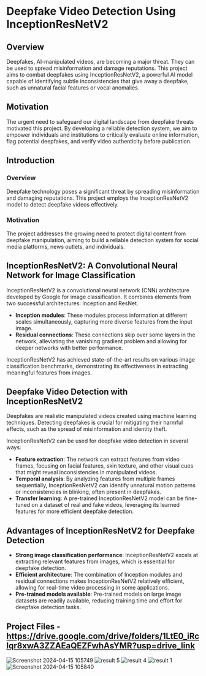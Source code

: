 # Deepfake Video Detection Using InceptionResNetV2

## Overview
Deepfakes, AI-manipulated videos, are becoming a major threat. They can be used to spread misinformation and damage reputations. This project aims to combat deepfakes using InceptionResNetV2, a powerful AI model capable of identifying subtle inconsistencies that give away a deepfake, such as unnatural facial features or vocal anomalies.

## Motivation
The urgent need to safeguard our digital landscape from deepfake threats motivated this project. By developing a reliable detection system, we aim to empower individuals and institutions to critically evaluate online information, flag potential deepfakes, and verify video authenticity before publication.


## Introduction
### Overview
Deepfake technology poses a significant threat by spreading misinformation and damaging reputations. This project employs the InceptionResNetV2 model to detect deepfake videos effectively.

### Motivation
The project addresses the growing need to protect digital content from deepfake manipulation, aiming to build a reliable detection system for social media platforms, news outlets, and individuals.

## InceptionResNetV2: A Convolutional Neural Network for Image Classification

InceptionResNetV2 is a convolutional neural network (CNN) architecture developed by Google for image classification. It combines elements from two successful architectures: Inception and ResNet.

- **Inception modules**: These modules process information at different scales simultaneously, capturing more diverse features from the input image.
- **Residual connections**: These connections skip over some layers in the network, alleviating the vanishing gradient problem and allowing for deeper networks with better performance.

InceptionResNetV2 has achieved state-of-the-art results on various image classification benchmarks, demonstrating its effectiveness in extracting meaningful features from images.

## Deepfake Video Detection with InceptionResNetV2

Deepfakes are realistic manipulated videos created using machine learning techniques. Detecting deepfakes is crucial for mitigating their harmful effects, such as the spread of misinformation and identity theft.

InceptionResNetV2 can be used for deepfake video detection in several ways:

- **Feature extraction**: The network can extract features from video frames, focusing on facial features, skin texture, and other visual cues that might reveal inconsistencies in manipulated videos.
- **Temporal analysis**: By analyzing features from multiple frames sequentially, InceptionResNetV2 can identify unnatural motion patterns or inconsistencies in blinking, often present in deepfakes.
- **Transfer learning**: A pre-trained InceptionResNetV2 model can be fine-tuned on a dataset of real and fake videos, leveraging its learned features for more efficient deepfake detection.

## Advantages of InceptionResNetV2 for Deepfake Detection

- **Strong image classification performance**: InceptionResNetV2 excels at extracting relevant features from images, which is essential for deepfake detection.
- **Efficient architecture**: The combination of Inception modules and residual connections makes InceptionResNetV2 relatively efficient, allowing for real-time video processing in some applications.
- **Pre-trained models available**: Pre-trained models on large image datasets are readily available, reducing training time and effort for deepfake detection tasks.

## Project Files - https://drive.google.com/drive/folders/1LtE0_iRclqr8xwA3ZZAEaQEZFwhAsYMR?usp=drive_link


![Screenshot 2024-04-15 105749](https://github.com/SaiAkhileshP/Deepfake-Video-Detection-using-InceptionResNetV2/assets/101054891/3de02248-90b4-44e9-85f7-8fdf2d43b69b)
![result 5](https://github.com/SaiAkhileshP/Deepfake-Video-Detection-using-InceptionResNetV2/assets/101054891/853571d2-861b-43f3-84aa-89f9f40102e8)
![result 4](https://github.com/SaiAkhileshP/Deepfake-Video-Detection-using-InceptionResNetV2/assets/101054891/1643fe06-11c7-4233-9b56-b7fd27cd92cb)
![result 1](https://github.com/SaiAkhileshP/Deepfake-Video-Detection-using-InceptionResNetV2/assets/101054891/081b273c-53ee-4f18-877d-8d88b32a5fd3)
![Screenshot 2024-04-15 105840](https://github.com/SaiAkhileshP/Deepfake-Video-Detection-using-InceptionResNetV2/assets/101054891/da7c386c-21c6-406d-8dc4-413e0ba4422a)



